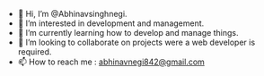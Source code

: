 - 👋 Hi, I’m @Abhinavsinghnegi.
- 👀 I’m interested in development and management.
- 🌱 I’m currently learning how to develop and manage things.
- 💞️ I’m looking to collaborate on projects were a web developer is required.
- 📫 How to reach me : abhinavnegi842@gmail.com

<!---
Abhinavsinghnegi/Abhinavsinghnegi is a ✨ special ✨ repository because its `README.md` (this file) appears on your GitHub profile.
You can click the Preview link to take a look at your changes.
--->
